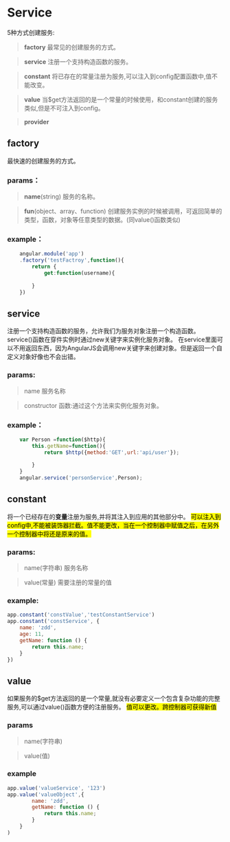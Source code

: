 # Service
5种方式创建服务:

> **factory**  最常见的创建服务的方式。

> **service**  注册一个支持构造函数的服务。

> **constant** 将已存在的常量注册为服务,可以注入到config配置函数中,值不能改变。

> **value**    当$get方法返回的是一个常量的时候使用，和constant创建的服务类似,但是不可注入到config。

> **provider**


## factory
最快速的创建服务的方式。
### params：
> **name**(string)
服务的名称。

> **fun**(object、array、function)
创建服务实例的时候被调用，可返回简单的类型，函数，对象等任意类型的数据。(同value()函数类似)

### example：
```javascript
	angular.module('app')
	.factory('testFactroy',function(){
		return {
			get:function(username){
						
		}
	})
```
	
## service
注册一个支持构造函数的服务，允许我们为服务对象注册一个构造函数。service()函数在穿件实例时通过new关键字来实例化服务对象。
在service里面可以不用返回东西，因为AngularJS会调用new关键字来创建对象。但是返回一个自定义对象好像也不会出错。
### params:
	
>name
服务名称

>constructor
函数:通过这个方法来实例化服务对象。

### example：

```javascript
	var Person =function($http){
		this.getName=function(){
			return $http({method:'GET',url:'api/user'});
					
		}
	}
	angular.service('personService',Person);
```
## constant
将一个已经存在的**变量**注册为服务,并将其注入到应用的其他部分中。
<mark>可以注入到config中,不能被装饰器拦截。值不能更改，当在一个控制器中赋值之后，在另外一个控制器中将还是原来的值。</mark>
### params:
>name(字符串) 服务名称

>value(常量)
需要注册的常量的值

### example:
```javascript
app.constant('constValue','testConstantService')
app.constant('constService', {
    name: 'zdd',
    age: 11,
    getName: function () {
        return this.name;
    }
})
```

## value

如果服务的$get方法返回的是一个常量,就没有必要定义一个包含复杂功能的完整服务,可以通过value()函数方便的注册服务。
<mark>值可以更改。跨控制器可获得新值</mark>

### params
> name(字符串)

> value(值)

### example
```javascript
app.value('valueService', '123')
app.value('valueObject',{
        name: 'zdd',
        getName: function () {
            return this.name;
        }
    }
)
```

